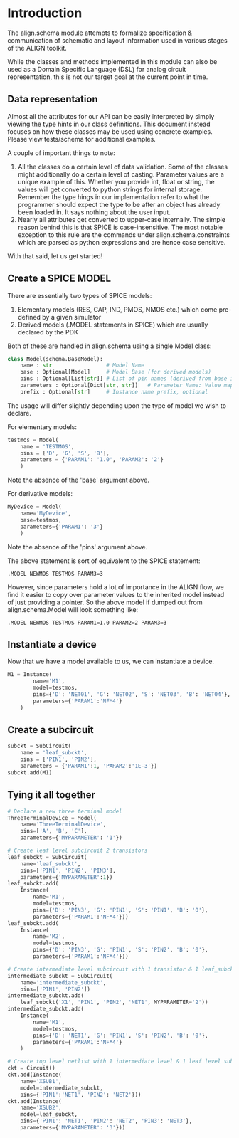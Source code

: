 # Introduction

The align.schema module attempts to formalize specification & communication of schematic and layout information used in various stages of the ALIGN toolkit.

While the classes and methods implemented in this module can also be used as a Domain Specific Language (DSL) for analog circuit representation, this is not our target goal at the current point in time.

## Data representation
Almost all the attributes for our API can be easily interpreted by simply viewing the type hints in our class definitions. This document instead focuses on how these classes may be used using concrete examples. Please view tests/schema for additional examples.

A couple of important things to note:
1. All the classes do a certain level of data validation. Some of the classes might additionally do a certain level of casting. Parameter values are a unique example of this. Whether you provide int, float or string, the values will get converted to python strings for internal storage. Remember the type hings in our implementation refer to what the programmer should expect the type to be after an object has already been loaded in. It says nothing about the user input.
2. Nearly all attributes get converted to upper-case internally. The simple reason behind this is that SPICE is case-insensitive. The most notable exception to this rule are the commands under align.schema.constraints which are parsed as python expressions and are hence case sensitive.

With that said, let us get started!

## Create a SPICE MODEL

There are essentially two types of SPICE models:
1. Elementary models (RES, CAP, IND, PMOS, NMOS etc.) which come pre-defined by a given simulator
2. Derived models (.MODEL statements in SPICE) which are usually declared by the PDK

Both of these are handled in align.schema using a single Model class:
```python
class Model(schema.BaseModel):
    name : str                 # Model Name
    base : Optional[Model]     # Model Base (for derived models)
    pins : Optional[List[str]] # List of pin names (derived from base if base exists)
    parameters : Optional[Dict[str, str]]   # Parameter Name: Value mapping (inherits & adds to base if needed)
    prefix : Optional[str]     # Instance name prefix, optional
```

The usage will differ slightly depending upon the type of model we wish to declare.

For elementary models:
```python
testmos = Model(
    name = 'TESTMOS',
    pins = ['D', 'G', 'S', 'B'],
    parameters = {'PARAM1': '1.0', 'PARAM2': '2'}
    )
```
Note the absence of the 'base' argument above.

For derivative models:
```python
MyDevice = Model(
    name='MyDevice',
    base=testmos,
    parameters={'PARAM1': '3'}
    )
```
Note the absence of the 'pins' argument above.

The above statement is sort of equivalent to the SPICE statement:
```spice
.MODEL NEWMOS TESTMOS PARAM3=3
```
However, since parameters hold a lot of importance in the ALIGN flow, we find it easier to copy over parameter values to the inherited model instead of just providing a pointer. So the above model if dumped out from align.schema.Model will look something like:
```spice
.MODEL NEWMOS TESTMOS PARAM1=1.0 PARAM2=2 PARAM3=3
```

## Instantiate a device

Now that we have a model available to us, we can instantiate a device.

```python
M1 = Instance(
        name='M1',
        model=testmos,
        pins={'D': 'NET01', 'G': 'NET02', 'S': 'NET03', 'B': 'NET04'},
        parameters={'PARAM1':'NF*4'}
    )

```

## Create a subcircuit

```python
subckt = SubCircuit(
    name = 'leaf_subckt',
    pins = ['PIN1', 'PIN2'],
    parameters = {'PARAM1':1, 'PARAM2':'1E-3'})
subckt.add(M1)
```

## Tying it all together

```python
# Declare a new three terminal model
ThreeTerminalDevice = Model(
    name='ThreeTerminalDevice',
    pins=['A', 'B', 'C'],
    parameters={'MYPARAMETER': '1'})

# Create leaf level subcircuit 2 transistors
leaf_subckt = SubCircuit(
    name='leaf_subckt',
    pins=['PIN1', 'PIN2', 'PIN3'],
    parameters={'MYPARAMETER':1})
leaf_subckt.add(
    Instance(
        name='M1',
        model=testmos,
        pins={'D': 'PIN3', 'G': 'PIN1', 'S': 'PIN1', 'B': '0'},
        parameters={'PARAM1':'NF*4'}))
leaf_subckt.add(
    Instance(
        name='M2',
        model=testmos,
        pins={'D': 'PIN3', 'G': 'PIN1', 'S': 'PIN2', 'B': '0'},
        parameters={'PARAM1':'NF*4'}))

# Create intermediate level subcircuit with 1 transistor & 1 leaf_subckt
intermediate_subckt = SubCircuit(
    name='intermediate_subckt',
    pins=['PIN1', 'PIN2'])
intermediate_subckt.add(
    leaf_subckt('X1', 'PIN1', 'PIN2', 'NET1', MYPARAMETER='2'))
intermediate_subckt.add(
    Instance(
        name='M1',
        model=testmos,
        pins={'D': 'NET1', 'G': 'PIN1', 'S': 'PIN2', 'B': '0'},
        parameters={'PARAM1':'NF*4'}
    )

# Create top level netlist with 1 intermediate level & 1 leaf level subckt
ckt = Circuit()
ckt.add(Instance(
    name='XSUB1',
    model=intermediate_subckt,
    pins={'PIN1':'NET1', 'PIN2': 'NET2'}))
ckt.add(Instance(
    name='XSUB2',
    model=leaf_subckt,
    pins={'PIN1': 'NET1', 'PIN2': 'NET2', 'PIN3': 'NET3'},
    parameters={'MYPARAMETER': '3'}))
```